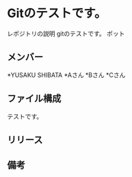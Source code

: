 # Gitのテストです。
レポジトリの説明
gitのテストです。
ポット

## メンバー
*YUSAKU SHIBATA
*Aさん
*Bさん
*Cさん

## ファイル構成
テストです。

## リリース

## 備考